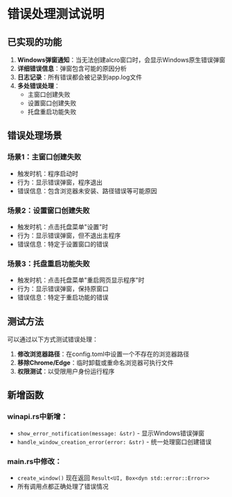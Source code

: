 # 错误处理测试说明

## 已实现的功能

1. **Windows弹窗通知**：当无法创建alcro窗口时，会显示Windows原生错误弹窗
2. **详细错误信息**：弹窗包含可能的原因分析
3. **日志记录**：所有错误都会被记录到app.log文件
4. **多处错误处理**：
   - 主窗口创建失败
   - 设置窗口创建失败
   - 托盘重启功能失败

## 错误处理场景

### 场景1：主窗口创建失败
- 触发时机：程序启动时
- 行为：显示错误弹窗，程序退出
- 错误信息：包含浏览器未安装、路径错误等可能原因

### 场景2：设置窗口创建失败
- 触发时机：点击托盘菜单"设置"时
- 行为：显示错误弹窗，但不退出主程序
- 错误信息：特定于设置窗口的错误

### 场景3：托盘重启功能失败
- 触发时机：点击托盘菜单"重启网页显示程序"时
- 行为：显示错误弹窗，保持原窗口
- 错误信息：特定于重启功能的错误

## 测试方法

可以通过以下方式测试错误处理：

1. **修改浏览器路径**：在config.toml中设置一个不存在的浏览器路径
2. **移除Chrome/Edge**：临时卸载或重命名浏览器可执行文件
3. **权限测试**：以受限用户身份运行程序

## 新增函数

### winapi.rs中新增：
- `show_error_notification(message: &str)` - 显示Windows错误弹窗
- `handle_window_creation_error(error: &str)` - 统一处理窗口创建错误

### main.rs中修改：
- `create_window()` 现在返回 `Result<UI, Box<dyn std::error::Error>>`
- 所有调用点都正确处理了错误情况